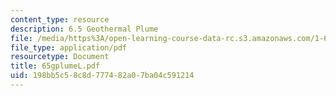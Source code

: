 ```yaml
---
content_type: resource
description: 6.5 Geothermal Plume
file: /media/https%3A/open-learning-course-data-rc.s3.amazonaws.com/1-63-advanced-fluid-dynamics-of-the-environment-fall-2002/198bb5c58c8d777482a07ba04c591214_65gplumeL.pdf
file_type: application/pdf
resourcetype: Document
title: 65gplumeL.pdf
uid: 198bb5c5-8c8d-7774-82a0-7ba04c591214
---
```

